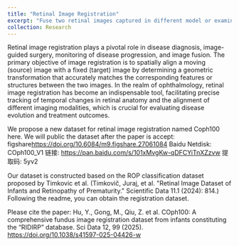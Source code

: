 ```yaml
---
title: "Retinal Image Registration"
excerpt: "Fuse two retinal images captured in different model or examinations <br/><img src='/yanhu/images/pointsGT.jpg'>"
collection: Research
---
```

Retinal image registration plays a pivotal role in disease diagnosis, image-guided surgery, monitoring of disease progression, and image fusion. The primary objective of image registration is to spatially align a moving (source) image with a fixed (target) image by determining a geometric transformation that accurately matches the corresponding features or structures between the two images. In the realm of ophthalmology, retinal image registration has become an indispensable tool, facilitating precise tracking of temporal changes in retinal anatomy and the alignment of different imaging modalities, which is crucial for evaluating disease evolution and treatment outcomes.

We propose a new dataset for retinal image registration named Coph100 here. We will public the dataset after the paper is accept:
figshare<https://doi.org/10.6084/m9.figshare.27061084>
Baidu Netdisk:  COph100_V1  链接: https://pan.baidu.com/s/101xMvgKw-qDFCYiTnXZzvw 提取码: 5yv2 

Our dataset is constructed based on the ROP classification dataset proposed by Timkovic et al. (Timkovič, Juraj, et al. "Retinal Image Dataset of Infants and Retinopathy of Prematurity." Scientific Data 11.1 (2024): 814.)
Following the readme, you can obtain the registration dataset.

Please cite the paper:
Hu, Y., Gong, M., Qiu, Z. et al. COph100: A comprehensive fundus image registration dataset from infants constituting the “RIDIRP” database. Sci Data 12, 99 (2025). https://doi.org/10.1038/s41597-025-04426-w
